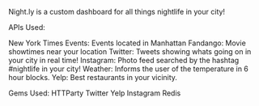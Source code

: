 Night.ly is a custom dashboard for all things nightlife in your city!

APIs Used:

New York Times Events: Events located in Manhattan
Fandango: Movie showtimes near your location
Twitter: Tweets showing whats going on in your city in real time!
Instagram: Photo feed searched by the hashtag #nightlife in your city!
Weather: Informs the user of the temperature in 6 hour blocks.
Yelp: Best restaurants in your vicinity.

Gems Used:
HTTParty
Twitter
Yelp
Instagram
Redis


